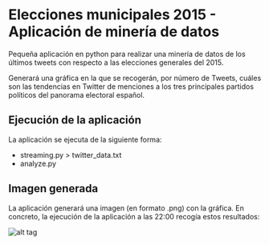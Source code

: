 # Elecciones municipales 2015 - Aplicación de minería de datos

Pequeña aplicación en python para realizar una minería de datos de los últimos tweets con respecto a las elecciones generales del 2015.

Generará una gráfica en la que se recogerán, por número de Tweets, cuáles son las tendencias en Twitter de menciones a los tres principales partidos políticos del panorama electoral español.

## Ejecución de la aplicación

La aplicación se ejecuta de la siguiente forma:

* streaming.py > twitter_data.txt
* analyze.py

## Imagen generada

La aplicación generará una imagen (en formato .png) con la gráfica. En concreto, la ejecución de la aplicación a las 22:00 recogía estos resultados:

![alt tag](https://www.imageupload.co.uk/images/2015/05/24/tweets_por_partido.png)

